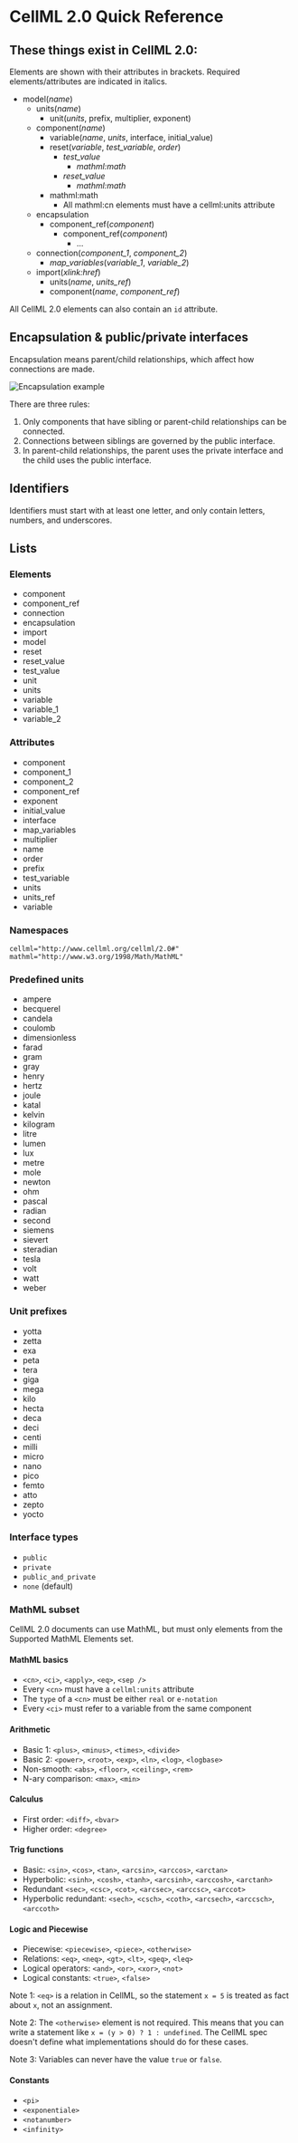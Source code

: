 # CellML 2.0 Quick Reference

## These things exist in CellML 2.0:

Elements are shown with their attributes in brackets.
Required elements/attributes are indicated in italics.

- model(*name*)
  - units(*name*)
    - unit(*units*, prefix, multiplier, exponent)
  - component(*name*)
    - variable(*name*, *units*, interface, initial_value)
    - reset(*variable*, *test_variable*, *order*)
      - *test_value*
        - *mathml:math*
      - *reset_value*
        - *mathml:math*
    - mathml:math
      - All mathml:cn elements must have a cellml:units attribute
  - encapsulation
    - component_ref(*component*)
      - component_ref(*component*)
        - ...
  - connection(*component_1*, *component_2*)
    - *map_variables*(*variable_1*, *variable_2*)
  - import(*xlink:href*)
    - units(*name*, *units_ref*)
    - component(*name*, *component_ref*)

All CellML 2.0 elements can also contain an `id` attribute.
  
## Encapsulation & public/private interfaces

Encapsulation means parent/child relationships, which affect how connections are made.

![Encapsulation example](encapsulation.svg)

There are three rules:

1. Only components that have sibling or parent-child relationships can be connected.
2. Connections between siblings are governed by the public interface.
3. In parent-child relationships, the parent uses the private interface and the child uses the public interface.

## Identifiers

Identifiers must start with at least one letter, and only contain letters, numbers, and underscores.

## Lists

### Elements

- component
- component_ref
- connection
- encapsulation
- import
- model
- reset
- reset_value
- test_value
- unit
- units
- variable
- variable_1
- variable_2

### Attributes

- component
- component_1
- component_2
- component_ref
- exponent
- initial_value
- interface
- map_variables
- multiplier
- name
- order
- prefix
- test_variable
- units
- units_ref
- variable

### Namespaces

```
cellml="http://www.cellml.org/cellml/2.0#"
mathml="http://www.w3.org/1998/Math/MathML"
```

### Predefined units

- ampere
- becquerel
- candela
- coulomb
- dimensionless
- farad
- gram
- gray
- henry
- hertz
- joule
- katal
- kelvin
- kilogram
- litre
- lumen
- lux
- metre
- mole
- newton
- ohm
- pascal
- radian
- second
- siemens
- sievert
- steradian
- tesla
- volt
- watt
- weber

### Unit prefixes

- yotta
- zetta
- exa
- peta
- tera
- giga
- mega
- kilo
- hecta
- deca
- deci
- centi
- milli
- micro
- nano
- pico
- femto
- atto
- zepto
- yocto

### Interface types

- `public`
- `private`
- `public_and_private`
- `none` (default)

### MathML subset

CellML 2.0 documents can use MathML, but must only elements from the Supported MathML Elements set.

#### MathML basics

- `<cn>`, `<ci>`, `<apply>`, `<eq>`, `<sep />`
- Every `<cn>` must have a `cellml:units` attribute
- The `type` of a `<cn>` must be either `real` or `e-notation`
- Every `<ci>` must refer to a variable from the same component

#### Arithmetic

- Basic 1: `<plus>`, `<minus>`, `<times>`, `<divide>`
- Basic 2: `<power>`, `<root>`, `<exp>`, `<ln>`, `<log>`, `<logbase>`
- Non-smooth: `<abs>`, `<floor>`, `<ceiling>`, `<rem>`
- N-ary comparison: `<max>`, `<min>`

#### Calculus

- First order: `<diff>`, `<bvar>`
- Higher order: `<degree>`

#### Trig functions

- Basic: `<sin>`, `<cos>`, `<tan>`, `<arcsin>`, `<arccos>`, `<arctan>`
- Hyperbolic: `<sinh>`, `<cosh>`, `<tanh>`, `<arcsinh>`, `<arccosh>`, `<arctanh>`
- Redundant `<sec>`, `<csc>`, `<cot>`, `<arcsec>`, `<arccsc>`, `<arccot>`
- Hyperbolic redundant: `<sech>`, `<csch>`, `<coth>`, `<arcsech>`, `<arccsch>`, `<arccoth>`

#### Logic and Piecewise

- Piecewise: `<piecewise>`, `<piece>`, `<otherwise>`
- Relations: `<eq>`, `<neq>`, `<gt>`, `<lt>`, `<geq>`, `<leq>`
- Logical operators: `<and>`, `<or>`, `<xor>`, `<not>`
- Logical constants: `<true>`, `<false>`

Note 1: `<eq>` is a relation in CellML, so the statement `x = 5` is treated as fact about `x`, not an assignment.

Note 2: The `<otherwise>` element is not required.
This means that you can write a statement like `x = (y > 0) ? 1 : undefined`.
The CellML spec doesn't define what implementations should do for these cases.

Note 3: Variables can never have the value `true` or `false`.

#### Constants

- `<pi>`
- `<exponentiale>`
- `<notanumber>`
- `<infinity>`

